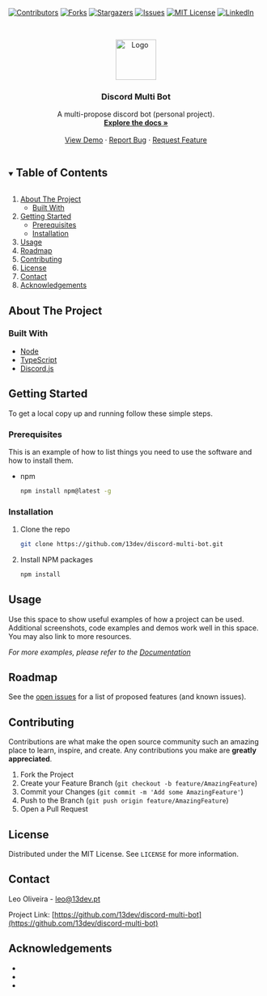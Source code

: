 [![Contributors][contributors-shield]][contributors-url]
[![Forks][forks-shield]][forks-url]
[![Stargazers][stars-shield]][stars-url]
[![Issues][issues-shield]][issues-url]
[![MIT License][license-shield]][license-url]
[![LinkedIn][linkedin-shield]][linkedin-url]

<br />
<p align="center">
  <a href="https://github.com/13dev/discord-multi-bot">
    <img src="images/logo.png" alt="Logo" width="80" height="80">
  </a>

<h3 align="center">Discord Multi Bot</h3>

  <p align="center">
    A multi-propose discord bot (personal project).
    <br />
    <a href="https://github.com/13dev/discord-multi-bot"><strong>Explore the docs »</strong></a>
    <br />
    <br />
    <a href="https://github.com/13dev/discord-multi-bot">View Demo</a>
    ·
    <a href="https://github.com/13dev/discord-multi-bot/issues">Report Bug</a>
    ·
    <a href="https://github.com/13dev/discord-multi-bot/issues">Request Feature</a>
  </p>


<!-- TABLE OF CONTENTS -->
<details open="open">
  <summary><h2 style="display: inline-block">Table of Contents</h2></summary>
  <ol>
    <li>
      <a href="#about-the-project">About The Project</a>
      <ul>
        <li><a href="#built-with">Built With</a></li>
      </ul>
    </li>
    <li>
      <a href="#getting-started">Getting Started</a>
      <ul>
        <li><a href="#prerequisites">Prerequisites</a></li>
        <li><a href="#installation">Installation</a></li>
      </ul>
    </li>
    <li><a href="#usage">Usage</a></li>
    <li><a href="#roadmap">Roadmap</a></li>
    <li><a href="#contributing">Contributing</a></li>
    <li><a href="#license">License</a></li>
    <li><a href="#contact">Contact</a></li>
    <li><a href="#acknowledgements">Acknowledgements</a></li>
  </ol>
</details>



<!-- ABOUT THE PROJECT -->
## About The Project

### Built With

* [Node]()
* [TypeScript]()
* [Discord.js]()



<!-- GETTING STARTED -->
## Getting Started

To get a local copy up and running follow these simple steps.

### Prerequisites

This is an example of how to list things you need to use the software and how to install them.
* npm
  ```sh
  npm install npm@latest -g
  ```

### Installation

1. Clone the repo
   ```sh
   git clone https://github.com/13dev/discord-multi-bot.git
   ```
2. Install NPM packages
   ```sh
   npm install
   ```



<!-- USAGE EXAMPLES -->
## Usage

Use this space to show useful examples of how a project can be used. Additional screenshots, code examples and demos work well in this space. You may also link to more resources.

_For more examples, please refer to the [Documentation](https://example.com)_



<!-- ROADMAP -->
## Roadmap

See the [open issues](https://github.com/13dev/discord-multi-bot/issues) for a list of proposed features (and known issues).



<!-- CONTRIBUTING -->
## Contributing

Contributions are what make the open source community such an amazing place to learn, inspire, and create. Any contributions you make are **greatly appreciated**.

1. Fork the Project
2. Create your Feature Branch (`git checkout -b feature/AmazingFeature`)
3. Commit your Changes (`git commit -m 'Add some AmazingFeature'`)
4. Push to the Branch (`git push origin feature/AmazingFeature`)
5. Open a Pull Request



<!-- LICENSE -->
## License

Distributed under the MIT License. See `LICENSE` for more information.



<!-- CONTACT -->
## Contact

Leo Oliveira - leo@13dev.pt

Project Link: [https://github.com/13dev/discord-multi-bot](https://github.com/13dev/discord-multi-bot)



<!-- ACKNOWLEDGEMENTS -->
## Acknowledgements

* []()
* []()
* []()


<!-- MARKDOWN LINKS & IMAGES -->
[contributors-shield]: https://img.shields.io/github/contributors/13dev/repo.svg?style=for-the-badge
[contributors-url]: https://github.com/13dev/discord-multi-bot/graphs/contributors
[forks-shield]: https://img.shields.io/github/forks/13dev/repo.svg?style=for-the-badge
[forks-url]: https://github.com/13dev/discord-multi-bot/network/members
[stars-shield]: https://img.shields.io/github/stars/13dev/repo.svg?style=for-the-badge
[stars-url]: https://github.com/13dev/discord-multi-bot/stargazers
[issues-shield]: https://img.shields.io/github/issues/13dev/repo.svg?style=for-the-badge
[issues-url]: https://github.com/13dev/discord-multi-bot/issues
[license-shield]: https://img.shields.io/github/license/13dev/repo.svg?style=for-the-badge
[license-url]: https://github.com/13dev/discord-multi-bot/blob/master/LICENSE.txt
[linkedin-shield]: https://img.shields.io/badge/-LinkedIn-black.svg?style=for-the-badge&logo=linkedin&colorB=555
[linkedin-url]: https://www.linkedin.com/in/leo-oliveira13
